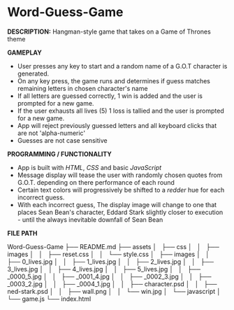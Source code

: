 # Word-Guess-Game

**DESCRIPTION:** Hangman-style game that takes on a Game of Thrones theme

**GAMEPLAY**

* User presses any key to start and a random name of a G.O.T character is generated.
* On any key press, the game runs and determines if guess matches remaining letters in chosen character's name
* If all letters are guessed correctly, 1 win is added and the user is prompted for a new game.
* If the user exhausts all lives (5) 1 loss is tallied and the user is prompted for a new game.
* App will reject previously guessed letters and all keyboard clicks that are not 'alpha-numeric'
* Guesses are not case sensitive

**PROGRAMMING / FUNCTIONALITY**

* App is built with *HTML*, *CSS* and basic *JavaScript*
* Message display will tease the user with randomly chosen quotes from G.O.T. depending on there performance of each round
* Certain text colors will progressively be shifted to a *redder* hue for each incorrect guess.
* With each incorrect guess,  The display image will change to one that places Sean Bean's character, Eddard Stark slightly closer to execution - until the always inevitable downfall of Sean Bean

**FILE PATH**

Word-Guess-Game
├── README.md
├── assets
│   ├── css
│   │   ├── images
│   │   ├── reset.css
│   │   └── style.css
│   ├── images
│   │   ├── 0_lives.jpg
│   │   ├── 1_lives.jpg
│   │   ├── 2_lives.jpg
│   │   ├── 3_lives.jpg
│   │   ├── 4_lives.jpg
│   │   ├── 5_lives.jpg
│   │   ├── _0000_5.jpg
│   │   ├── _0001_4.jpg
│   │   ├── _0002_3.jpg
│   │   ├── _0003_2.jpg
│   │   ├── _0004_1.jpg
│   │   ├── character.psd
│   │   ├── ned-stark.psd
│   │   ├── wall.png
│   │   └── win.jpg
│   └── javascript
│       └── game.js
└── index.html
